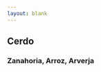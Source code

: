 ```yaml
---
layout: blank
---
```

<turbo-frame id="the_pit">
  <div style="background-image: url('../../assets/img/escarapelas/escarapela_cerdo_ruidosa.png')"
  class="bg-cover">
    <div class="escarapela border-salmon-300">
      <h2 class="text-2xl font-bold">Cerdo</h2>
      <h3 class="text-xl">Zanahoria, Arroz, Arverja</h3>
    </div>
  </div>
</turbo-frame>
